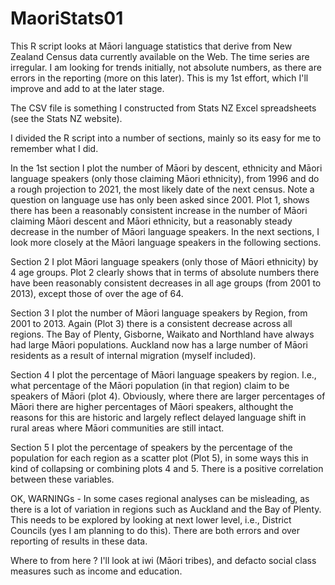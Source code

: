 MaoriStats01
============

This R script looks at Māori language statistics that derive from New Zealand Census data currently available on the Web. The time series are irregular. I am looking for trends initially, not absolute numbers, as there are errors in the reporting (more on this later). This is my 1st effort, which I'll improve and add to at the later stage.

The CSV file is something I constructed from Stats NZ Excel spreadsheets (see the Stats NZ website).

I divided the R script into a number of sections, mainly so its easy for me to remember what I did.

In the 1st section I plot the number of Māori by descent, ethnicity and Māori language speakers (only those claiming Māori ethnicity), from 1996 and do a rough projection to 2021, the most likely date of the next census. Note a question on language use has only been asked since 2001. Plot 1, shows there has been a reasonably consistent increase in the number of Māori claiming Māori descent and Māori ethnicity, but a reasonably steady decrease in the number of Māori language speakers. In the next sections, I look more closely at the Māori language speakers in the following sections.

Section 2 I plot Māori language speakers (only those of Māori ethnicity) by 4 age groups. Plot 2 clearly shows that in terms of absolute numbers there have been reasonably consistent decreases in all age groups (from 2001 to 2013), except those of over the age of 64.

Section 3 I plot the number of Māori language speakers by Region, from 2001 to 2013. Again (Plot 3) there is a consistent decrease across all regions. The Bay of Plenty, Gisborne, Waikato and Northland have always had large Māori populations. Auckland now has a large number of Māori residents as a result of internal migration (myself included).

Section 4 I plot the percentage of Māori language speakers by region. I.e., what percentage of the Māori population (in that region) claim to be speakers of Māori (plot 4). Obviously, where there are larger percentages of Māori there are higher percentages of Māori speakers, althought the reasons for this are historic and largely reflect delayed language shift in rural areas where Māori communities are still intact.

Section 5 I plot the percentage of speakers by the percentage of the population for each region as a scatter plot (Plot 5), in some ways this in kind of collapsing or combining plots 4 and 5. There is a positive correlation between these variables.

OK, WARNINGs - In some cases regional analyses can be misleading, as there is a lot of variation in regions such as Auckland and the Bay of Plenty. This needs to be explored by looking at next lower level, i.e., District Councils (yes I am planning to do this).  There are both errors and over reporting of results in these data.

Where to from here ? I'll look at iwi (Māori tribes), and defacto social class measures such as income and education.


